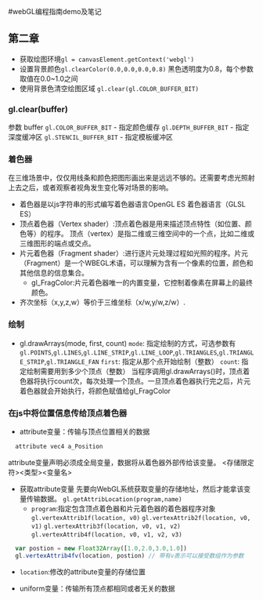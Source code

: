 #webGL编程指南demo及笔记

## 第二章
- 获取绘图环境`gl = canvasElement.getContext('webgl')`
- 设置背景颜色`gl.clearColor(0.0,0.0,0.0,0.8)` 黑色透明度为0.8，每个参数取值在0.0~1.0之间
- 使用背景色清空绘图区域 `gl.clear(gl.COLOR_BUFFER_BIT)`

### gl.clear(buffer)
参数 buffer
`gl.COLOR_BUFFER_BIT`   - 指定颜色缓存
`gl.DEPTH_BUFFER_BIT`   - 指定深度缓冲区
`gl.STENCIL_BUFFER_BIT` - 指定模板缓冲区

### 着色器
在三维场景中，仅仅用线条和颜色把图形画出来是远远不够的。还需要考虑光照射上去之后，或者观察者视角发生变化等对场景的影响。
- 着色器是以js字符串的形式编写着色器语言OpenGL ES 着色器语言（GLSL ES）
- 顶点着色器（Vertex shader）:顶点着色器是用来描述顶点特性（如位置、颜色等）的程序。
顶点（vertex）是指二维或三维空间中的一个点，比如二维或三维图形的端点或交点。
- 片元着色器（Fragment shader）:进行逐片元处理过程如光照的程序。片元（Fragment）是一个WBEGL术语，可以理解为含有一个像素的位置，颜色和其他信息的信息集合。
  - gl_FragColor:片元着色器唯一的内置变量，它控制着像素在屏幕上的最终颜色。
- 齐次坐标（x,y,z,w）等价于三维坐标（x/w,y/w,z/w）.

### 绘制
- gl.drawArrays(mode, first, count)
  `mode`: 指定绘制的方式，可选参数有`gl.POINTS`,`gl.LINES`,`gl.LINE_STRIP`,`gl.LINE_LOOP`,`gl.TRIANGLES`,`gl.TRIANGLE_STRIP`,`gl.TRIANGLE_FAN`
  `first`: 指定从那个点开始绘制（整数）
  `count`: 指定绘制需要用到多少个顶点（整数）
  当程序调用gl.drawArrays()时，顶点着色器将执行count次，每次处理一个顶点。一旦顶点着色器执行完之后，片元着色器就会开始执行，将颜色赋值给gl_FragColor

### 在js中将位置信息传给顶点着色器
- attribute变量：传输与顶点位置相关的数据
```c
  attribute vec4 a_Position
```
attribute变量声明必须成全局变量，数据将从着色器外部传给该变量。
<存储限定符><类型><变量名>
- 获取attribute变量
先要向WebGL系统获取变量的存储地址，然后才能拿该变量传输数据。
`gl.getAttribLocation(program,name)`
  - `program`:指定包含顶点着色器和片元着色器的着色器程序对象
`gl.vertexAttrib1f(location, v0)`
`gl.vertexAttrib2f(location, v0, v1)`
`gl.vertexAttrib3f(location, v0, v1, v2)`
`gl.vertexAttrib4f(location, v0, v1, v2, v3)`
```javascript
  var postion = new Float32Array([1.0,2.0,3.0,1.0])
  gl.vertexAttrib4fv(location, postion) // 带有v表示可以接受数组作为参数
```

  - `location`:修改的attribute变量的存储位置

- uniform变量：传输所有顶点都相同或者无关的数据
